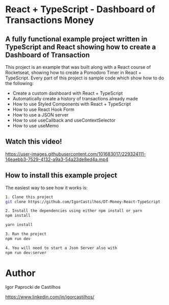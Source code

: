 # React + TypeScript - Dashboard of Transactions Money

## A fully functional example project written in TypeScript and React showing how to create a Dashboard of Transaction

This project is an example that was built along with a React course of Rocketseat, showing how to create a Pomodoro Timer in React + TypeScript. 
Every part of this project is sample code which show how to do the following:

* Create a custom dashboard with React + TypeScript
* Automatically create a history of transactions already made
* How to use Styled Components with React + TypeScript
* How to use React Hook Form
* How to use a JSON server
* How to use useCallback and useContextSelector
* How to use useMemo

## Watch this video!
https://user-images.githubusercontent.com/101683017/229324111-14eaebb3-7529-4132-a9a3-54a23de8ed4a.mp4

## How to install this example project

The easiest way to see how it works is:

```bash
1. Clone this project
git clone https://github.com/IgorCastilhos/DT-Money-React-TypeScript

2. Install the dependencies using either npm install or yarn
npm install

yarn install

3. Run the project
npm run dev

4. You will need to start a Json Server also with
npm run dev:server
```
# Author

Igor Paprocki de Castilhos

https://www.linkedin.com/in/igorcastilhos/
